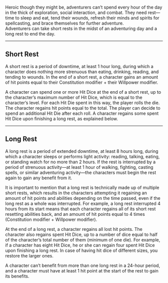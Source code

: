Heroic though they might be, adventurers can’t spend every hour of the day in the thick of exploration, social interaction, and combat. They need rest—time to sleep and eat, tend their wounds, refresh their minds and spirits for spellcasting, and brace themselves for further adventure.  
Adventurers can take short rests in the midst of an adventuring day and a long rest to end the day.
   
- - -
## Short Rest
 
A short rest is a period of downtime, at least 1 hour long, during which a character does nothing more strenuous than eating, drinking, reading, and tending to wounds. In the end of a short rest, a character gains an amount of hit points equal to their Constitution modifier + their Willpower modifier.
 
A character can spend one or more Hit Dice at the end of a short rest, up to the character’s maximum number of Hit Dice, which is equal to the character’s level. For each Hit Die spent in this way, the player rolls the die. The character regains hit points equal to the total. The player can decide to spend an additional Hit Die after each roll. A character regains some spent Hit Dice upon finishing a long rest, as explained below.
- - -
## Long Rest
 
A long rest is a period of extended downtime, at least 8 hours long, during which a character sleeps or performs light activity: reading, talking, eating, or standing watch for no more than 2 hours. If the rest is interrupted by a period of strenuous activity—at least 1 hour of walking, fighting, casting spells, or similar adventuring activity—the characters must begin the rest again to gain any benefit from it.
 
It is important to mention that a long rest is technically made up of multiple short rests, which results in the characters attempting it regaining an amount of hit points and abilities depending on the time passed, even if the long rest as a whole was interrupted. For example, a long rest interrupted 4 hours from its start means that each character regains all of its short rest resetting abilities back, and an amount of hit points equal to 4 times (Constitution modifier + Willpower modifier).
 
At the end of a long rest, a character regains all lost hit points. The character also regains spent Hit Dice, up to a number of dice equal to half of the character’s total number of them (minimum of one die). For example, if a character has eight Hit Dice, he or she can regain four spent Hit Dice upon finishing a long rest. In case of having hit dice of different sizes, you restore the larger ones.
 
A character can’t benefit from more than one long rest in a 24-hour period, and a character must have at least 1 hit point at the start of the rest to gain its benefits.